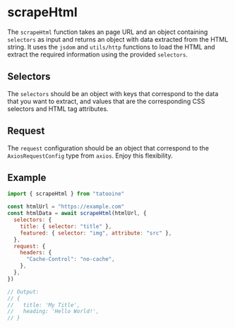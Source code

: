 # scrapeHtml

The `scrapeHtml` function takes an page URL and an object containing `selectors` as input and returns an object with data extracted from the HTML string. It uses the `jsdom` and `utils/http` functions to load the HTML and extract the required information using the provided `selectors`.

## Selectors

The `selectors` should be an object with keys that correspond to the data that you want to extract, and values that are the corresponding CSS selectors and HTML tag attributes.

## Request

The `request` configuration should be an object that correspond to the `AxiosRequestConfig` type from `axios`. Enjoy this flexibility.

## Example

```javascript
import { scrapeHtml } from "tatooine"

const htmlUrl = "https://example.com"
const htmlData = await scrapeHtml(htmlUrl, {
  selectors: {
    title: { selector: "title" },
    featured: { selector: "img", attribute: "src" },
  },
  request: {
    headers: {
      "Cache-Control": "no-cache",
    },
  },
})

// Output:
// {
//   title: 'My Title',
//   heading: 'Hello World!',
// }
```
